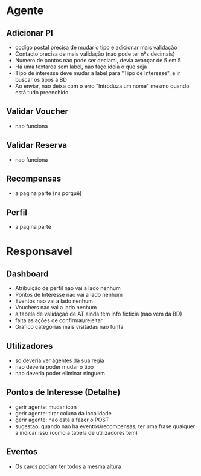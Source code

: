 # Agente

## Adicionar PI
- codigo postal precisa de mudar o tipo e adicionar mais validação
- Contacto precisa de mais validação (nao pode ter nºs decimais)
- Numero de pontos nao pode ser deciaml, devia avançar de 5 em 5
- Há uma textarea sem label, nao faço ideia o que seja
- Tipo de interesse deve mudar a label para "Tipo de Interesse", e ir buscar os tipos à BD
- Ao enviar, nao deixa com o erro "Introduza um nome" mesmo quando está tudo preenchido

## Validar Voucher
- nao funciona 

## Validar Reserva 
- nao funciona

## Recompensas
- a pagina parte (ns porquê)

## Perfil 
- a pagina parte 

# Responsavel

## Dashboard
- Atribuição de perfil nao vai a lado nenhum
- Pontos de Interesse nao vai a lado nenhum
- Eventos nao vai a lado nenhum
- Vouchers nao vai a lado nenhum
- a tabela de validaçaõ de AT ainda tem info ficticia (nao vem da BD) 
- falta as ações de confirmar/rejeitar
- Grafico categorias mais visitadas nao funfa

## Utilizadores
- so deveria ver agentes da sua regia
- nao deveria poder mudar o tipo
- nao deveria poder eliminar ninguem

## Pontos de Interesse (Detalhe)
- gerir agente: mudar icon
- gerir agente: tirar coluna da localidade
- gerir agente: nao está a fazer o POST
- sugestao: quando nao ha eventos/recompensas, ter uma frase qualquer a indicar isso (como a tabela de utilizadores tem)


## Eventos
- Os cards podiam ter todos a mesma altura

